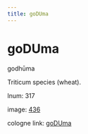 ```yaml
---
title: goDUma
---
```


# goDUma

godhūma  <div n="P" />Triticum species (wheat).

lnum: 317

image: [436](https://www.sanskrit-lexicon.uni-koeln.de/scans/csl-apidev/servepdf.php?dict=snp&page=436)

cologne link: [goDUma](https://sanskrit-lexicon.uni-koeln.de/scans/csl-apidev/getword.php?dict=snp&key=goDUma)

